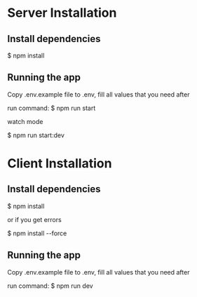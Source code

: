 # Server Installation

## Install dependencies

$ npm install

## Running the app

Copy .env.example file to .env, fill all values that you need after

run command:
$ npm run start

watch mode

$ npm run start:dev




# Client Installation

## Install dependencies

$ npm install

or if you get errors

$ npm install --force

## Running the app

Copy .env.example file to .env, fill all values that you need after

run command:
$ npm run dev

